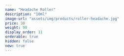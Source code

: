 ```yaml
---
name: "Headache Roller"
description: "10ml"
image-url: "assets/img/products/roller-headache.jpg"
price: 30
weight: 90
display_order: 11
orderable: true
hidden: false
new: true
---
```

